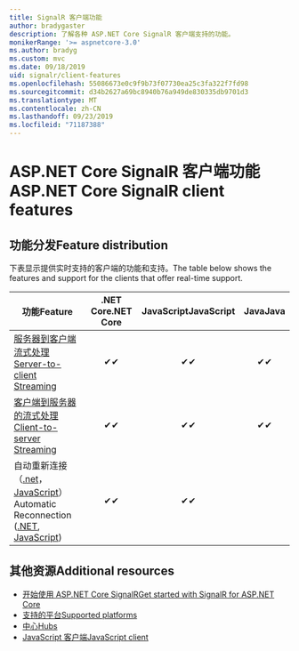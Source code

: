 ```yaml
---
title: SignalR 客户端功能
author: bradygaster
description: 了解各种 ASP.NET Core SignalR 客户端支持的功能。
monikerRange: '>= aspnetcore-3.0'
ms.author: bradyg
ms.custom: mvc
ms.date: 09/18/2019
uid: signalr/client-features
ms.openlocfilehash: 55086673e0c9f9b73f07730ea25c3fa322f7fd98
ms.sourcegitcommit: d34b2627a69bc8940b76a949de830335db9701d3
ms.translationtype: MT
ms.contentlocale: zh-CN
ms.lasthandoff: 09/23/2019
ms.locfileid: "71187388"
---
```

# <a name="aspnet-core-signalr-client-features"></a><span data-ttu-id="8aafa-103">ASP.NET Core SignalR 客户端功能</span><span class="sxs-lookup"><span data-stu-id="8aafa-103">ASP.NET Core SignalR client features</span></span>

## <a name="feature-distribution"></a><span data-ttu-id="8aafa-104">功能分发</span><span class="sxs-lookup"><span data-stu-id="8aafa-104">Feature distribution</span></span>

<span data-ttu-id="8aafa-105">下表显示提供实时支持的客户端的功能和支持。</span><span class="sxs-lookup"><span data-stu-id="8aafa-105">The table below shows the features and support for the clients that offer real-time support.</span></span>

| <span data-ttu-id="8aafa-106">功能</span><span class="sxs-lookup"><span data-stu-id="8aafa-106">Feature</span></span> | <span data-ttu-id="8aafa-107">.NET Core</span><span class="sxs-lookup"><span data-stu-id="8aafa-107">.NET Core</span></span> | <span data-ttu-id="8aafa-108">JavaScript</span><span class="sxs-lookup"><span data-stu-id="8aafa-108">JavaScript</span></span> | <span data-ttu-id="8aafa-109">Java</span><span class="sxs-lookup"><span data-stu-id="8aafa-109">Java</span></span> |
| ---- | :-: | :-: | :-: |
| [<span data-ttu-id="8aafa-110">服务器到客户端流式处理</span><span class="sxs-lookup"><span data-stu-id="8aafa-110">Server-to-client Streaming</span></span>](xref:signalr/streaming)          |<span data-ttu-id="8aafa-111">✔</span><span class="sxs-lookup"><span data-stu-id="8aafa-111">✔</span></span>|<span data-ttu-id="8aafa-112">✔</span><span class="sxs-lookup"><span data-stu-id="8aafa-112">✔</span></span>|<span data-ttu-id="8aafa-113">✔</span><span class="sxs-lookup"><span data-stu-id="8aafa-113">✔</span></span>|
| [<span data-ttu-id="8aafa-114">客户端到服务器的流式处理</span><span class="sxs-lookup"><span data-stu-id="8aafa-114">Client-to-server Streaming</span></span>](xref:signalr/streaming)          |<span data-ttu-id="8aafa-115">✔</span><span class="sxs-lookup"><span data-stu-id="8aafa-115">✔</span></span>|<span data-ttu-id="8aafa-116">✔</span><span class="sxs-lookup"><span data-stu-id="8aafa-116">✔</span></span>|<span data-ttu-id="8aafa-117">✔</span><span class="sxs-lookup"><span data-stu-id="8aafa-117">✔</span></span>|
| <span data-ttu-id="8aafa-118">自动重新连接（[.net](/aspnet/core/signalr/dotnet-client?view=aspnetcore-3.0&tabs=visual-studio#handle-lost-connection)， [JavaScript](/aspnet/core/signalr/javascript-client?view=aspnetcore-3.0#reconnect-clients)）</span><span class="sxs-lookup"><span data-stu-id="8aafa-118">Automatic Reconnection ([.NET](/aspnet/core/signalr/dotnet-client?view=aspnetcore-3.0&tabs=visual-studio#handle-lost-connection), [JavaScript](/aspnet/core/signalr/javascript-client?view=aspnetcore-3.0#reconnect-clients))</span></span>          |<span data-ttu-id="8aafa-119">✔</span><span class="sxs-lookup"><span data-stu-id="8aafa-119">✔</span></span>|<span data-ttu-id="8aafa-120">✔</span><span class="sxs-lookup"><span data-stu-id="8aafa-120">✔</span></span>| |

## <a name="additional-resources"></a><span data-ttu-id="8aafa-121">其他资源</span><span class="sxs-lookup"><span data-stu-id="8aafa-121">Additional resources</span></span>

* [<span data-ttu-id="8aafa-122">开始使用 ASP.NET Core SignalR</span><span class="sxs-lookup"><span data-stu-id="8aafa-122">Get started with SignalR for ASP.NET Core</span></span>](xref:tutorials/signalr)
* [<span data-ttu-id="8aafa-123">支持的平台</span><span class="sxs-lookup"><span data-stu-id="8aafa-123">Supported platforms</span></span>](xref:signalr/supported-platforms)
* [<span data-ttu-id="8aafa-124">中心</span><span class="sxs-lookup"><span data-stu-id="8aafa-124">Hubs</span></span>](xref:signalr/hubs)
* [<span data-ttu-id="8aafa-125">JavaScript 客户端</span><span class="sxs-lookup"><span data-stu-id="8aafa-125">JavaScript client</span></span>](xref:signalr/javascript-client)
